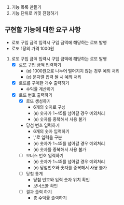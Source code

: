 1. 기능 목록 만들기
2. 기능 단위로 커밋 진행하기

## 구현할 기능에 대한 요구 사항
   - 로또 구입 금액 입력시 구입 금액에 해당하는 로또 발행
   - 로또 1장의 가격 1000원

1) 로또 구입 금액 입력시 구입 금액에 해당하는 로또 발행
   - [x] 로또 구입 금액 입력하기 
     - (e) 1000원으로 나누어 떨어지지 않는 경우 예외 처리
     - (e) 문자열 입력 될 시 예외 처리
   - [x] 로또를 구매한 개수 출력하기
     - 수익률 계산하기
   - [x] 로또 번호 출력하기
     - [x] 로또 생성하기
       - 6개의 숫자로 구성
       - (e) 숫자가 1~45를 넘어갈 경우 예외처리
       - (e) 숫자를 중복해서 사용 불가
     - 당첨 번호 입력하기
       - 6개의 숫자 입력하기
       - ','로 입력을 구분
       - (e) 숫자가 1~45를 넘어갈 경우 예외처리
       - (e) 숫자를 중복해서 사용 불가
     - [ ] 보너스 번호 입력하기
       - (e) 숫자가 1~45를 넘어갈 경우 예외처리
       - (e) 당첨번호와 숫자를 중복해서 사용 불가
     - [ ] 당첨 통계
       - 당첨 번호와 입력 숫자 위치 확인
       - 보너스볼 확인 
     - [ ] 결과 출력 하기
       - 총 수익률 출력하기